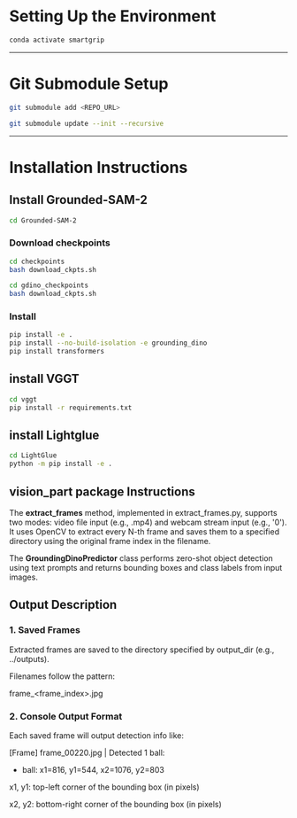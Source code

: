 # Setting Up the Environment

```bash
conda activate smartgrip
```

---

# Git Submodule Setup


```bash
git submodule add <REPO_URL>

git submodule update --init --recursive
```
---

# Installation Instructions

## Install Grounded-SAM-2

```bash
cd Grounded-SAM-2
```

### Download checkpoints

```bash
cd checkpoints
bash download_ckpts.sh

cd gdino_checkpoints
bash download_ckpts.sh
```

### Install

```bash
pip install -e .
pip install --no-build-isolation -e grounding_dino
pip install transformers
```
## install VGGT

```bash
cd vggt
pip install -r requirements.txt
```
## install Lightglue
```bash
cd LightGlue
python -m pip install -e .
```

## vision_part package Instructions

The **extract_frames** method, implemented in extract_frames.py, supports two modes: video file input (e.g., .mp4) and webcam stream input (e.g., '0'). It uses OpenCV to extract every N-th frame and saves them to a specified directory using the original frame index in the filename.

The **GroundingDinoPredictor** class performs zero-shot object detection using text prompts and returns bounding boxes and class labels from input images.

## Output Description

### 1. Saved Frames

Extracted frames are saved to the directory specified by output_dir (e.g., ../outputs).

Filenames follow the pattern:

frame_<frame_index>.jpg

### 2.  Console Output Format

Each saved frame will output detection info like:

[Frame] frame_00220.jpg | Detected 1 ball:
  - ball: x1=816, y1=544, x2=1076, y2=803

x1, y1: top-left corner of the bounding box (in pixels)

x2, y2: bottom-right corner of the bounding box (in pixels)